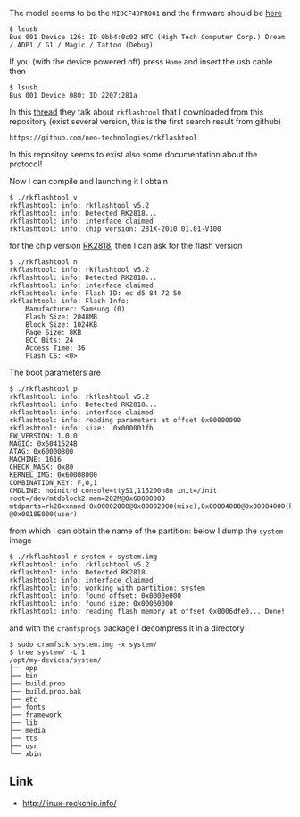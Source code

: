 The model seems to be the ``MIDCF43PR001`` and the firmware should be [here](http://www.southerntelecom.com/polaroidsupport/firmware/)

```
$ lsusb 
Bus 001 Device 126: ID 0bb4:0c02 HTC (High Tech Computer Corp.) Dream / ADP1 / G1 / Magic / Tattoo (Debug)
```

If you (with the device powered off) press ``Home`` and insert the usb cable then

```
$ lsusb 
Bus 001 Device 080: ID 2207:281a  
```

In this [thread](http://forum.xda-developers.com/showthread.php?t=1286305) they talk about ``rkflashtool``
that I downloaded from this repository (exist several version, this is the first search result from github)

    https://github.com/neo-technologies/rkflashtool

In this repositoy seems to exist also some documentation about the protocol!

Now I can compile and launching it I obtain

```
$ ./rkflashtool v
rkflashtool: info: rkflashtool v5.2
rkflashtool: info: Detected RK2818...
rkflashtool: info: interface claimed
rkflashtool: info: chip version: 281X-2010.01.01-V100
```

for the chip version [RK2818](http://www.rock-chips.com/a/en/products/RK28_Series/2013/0730/331.html), then I can ask for the flash version

```
$ ./rkflashtool n
rkflashtool: info: rkflashtool v5.2
rkflashtool: info: Detected RK2818...
rkflashtool: info: interface claimed
rkflashtool: info: Flash ID: ec d5 84 72 50
rkflashtool: info: Flash Info:
	Manufacturer: Samsung (0)
	Flash Size: 2048MB
	Block Size: 1024KB
	Page Size: 8KB
	ECC Bits: 24
	Access Time: 36
	Flash CS: <0>
```

The boot parameters are

```
$ ./rkflashtool p
rkflashtool: info: rkflashtool v5.2
rkflashtool: info: Detected RK2818...
rkflashtool: info: interface claimed
rkflashtool: info: reading parameters at offset 0x00000000
rkflashtool: info: size:  0x000001fb
FW_VERSION: 1.0.0
MAGIC: 0x5041524B
ATAG: 0x60000800
MACHINE: 1616
CHECK_MASK: 0x80
KERNEL_IMG: 0x60008000
COMBINATION_KEY: F,0,1
CMDLINE: noinitrd console=ttyS1,115200n8n init=/init root=/dev/mtdblock2 mem=202M@0x60000000 mtdparts=rk28xxnand:0x00002000@0x00002000(misc),0x00004000@0x00004000(kernel),0x00002000@0x00008000(boot),0x00004000@0x0000A000(recovery),0x00060000@0x0000E000(system),0x00066000@0x0006E000(backup),0x0003A000@0x000D4000(cache),0x00080000@0x0010E000(userdata),-@0x0018E000(user)
```

from which I can obtain the name of the partition: below I dump the ``system`` image

```
$ ./rkflashtool r system > system.img
rkflashtool: info: rkflashtool v5.2
rkflashtool: info: Detected RK2818...
rkflashtool: info: interface claimed
rkflashtool: info: working with partition: system
rkflashtool: info: found offset: 0x0000e000
rkflashtool: info: found size: 0x00060000
rkflashtool: info: reading flash memory at offset 0x0006dfe0... Done!
```

and with the ``cramfsprogs`` package I decompress it in a directory

```
$ sudo cramfsck system.img -x system/
$ tree system/ -L 1
/opt/my-devices/system/
├── app
├── bin
├── build.prop
├── build.prop.bak
├── etc
├── fonts
├── framework
├── lib
├── media
├── tts
├── usr
└── xbin
```


## Link

 - http://linux-rockchip.info/
